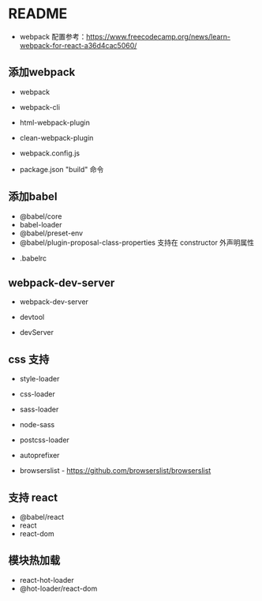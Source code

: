 # README

- webpack 配置参考：https://www.freecodecamp.org/news/learn-webpack-for-react-a36d4cac5060/

## 添加webpack

- webpack
- webpack-cli
- html-webpack-plugin
- clean-webpack-plugin

- webpack.config.js
- package.json "build" 命令

## 添加babel

- @babel/core
- babel-loader
- @babel/preset-env
- @babel/plugin-proposal-class-properties 支持在 constructor 外声明属性
<!-- - @babel/preset-react
- @babel/plugin-syntax-dynamic-import -->

- .babelrc

## webpack-dev-server

- webpack-dev-server

- devtool
- devServer

## css 支持

- style-loader
- css-loader
- sass-loader
- node-sass
- postcss-loader
- autoprefixer

- browserslist - https://github.com/browserslist/browserslist

## 支持 react

- @babel/react
- react
- react-dom

## 模块热加载

- react-hot-loader
- @hot-loader/react-dom